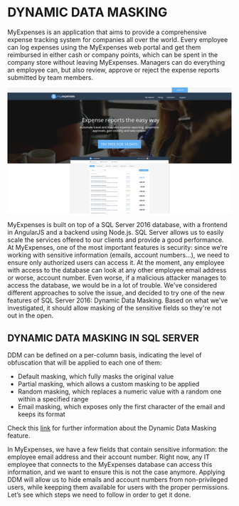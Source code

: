 <page title="Intro"/>

DYNAMIC DATA MASKING
====

MyExpenses is an application that aims to provide a comprehensive expense tracking system for companies all over the world. Every employee can log expenses using the MyExpenses web portal and get them reimbursed in either cash or company points, which can be spent in the company store without leaving MyExpenses. Managers can do everything an employee can, but also review, approve or reject the expense reports submitted by team members. 

![](img/image1.png)

MyExpenses is built on top of a SQL Server 2016 database, with a frontend in AngularJS and a backend using Node.js. SQL Server allows us to easily scale the services offered to our clients and provide a good performance. At MyExpenses, one of the most important features is security: since we’re working with sensitive information (emails, account numbers…), we need to ensure only authorized users can access it. At the moment, any employee with access to the database can look at any other employee email address or worse, account number. Even worse, if a malicious attacker manages to access the database, we would be in a lot of trouble. We've considered different approaches to solve the issue, and decided to try one of the new features of SQL Server 2016: Dynamic Data Masking. Based on what we've investigated, it should allow masking of the sensitive fields so they're not out in the open.

DYNAMIC DATA MASKING IN SQL SERVER
------------------
DDM can be defined on a per-column basis, indicating the level of obfuscation that will be applied to each one of them:

- Default masking, which fully masks the original value 
- Partial masking, which allows a custom masking to be applied 
- Random masking, which replaces a numeric value with a random one within a specified range
- Email masking, which exposes only the first character of the email and keeps its format

Check this [link](https://msdn.microsoft.com/en-us/library/mt130841.aspx) for further information about the Dynamic Data Masking feature.

In MyExpenses, we have a few fields that contain sensitive information: the employee email address and their account number. Right now, any IT employee that connects to the MyExpenses database can access this information, and we want to ensure this is not the case anymore. Applying DDM will allow us to hide emails and account numbers from non-privileged users, while keepping them available for users with the proper permissions. Let’s see which steps we need to follow in order to get it done.